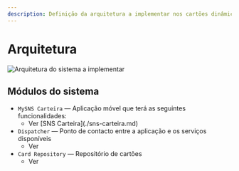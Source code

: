 ```yaml
---
description: Definição da arquitetura a implementar nos cartões dinâmicos
---
```


# Arquitetura

![Arquitetura do sistema a implementar](../../.gitbook/assets/arquitetura.png)

## Módulos do sistema

* `MySNS Carteira` — Aplicação móvel que terá as seguintes funcionalidades:
  * Ver \[SNS Carteira\]\(./sns-carteira.md\)
* `Dispatcher`  — Ponto de contacto entre a aplicação e os serviços disponíveis
  * Ver 
* `Card Repository`  — Repositório de cartões
  * Ver 

